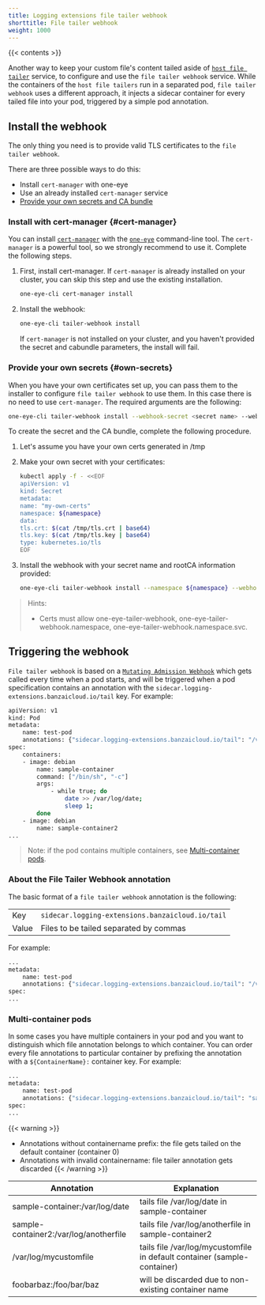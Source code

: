```yaml
---
title: Logging extensions file tailer webhook
shorttitle: File tailer webhook
weight: 1000
---
```


{{< contents >}}

Another way to keep your custom file's content tailed aside of [`host file tailer`](../#host-file-tailer) service, to configure and use the `file tailer webhook` service.
While the containers of the `host file tailers` run in a separated pod, `file tailer webhook` uses a different approach, it injects a sidecar container for every tailed file into your pod, triggered by a simple pod annotation.

## Install the webhook

The only thing you need is to provide valid TLS certificates to the `file tailer webhook`. 

There are three possible ways to do this:

* Install `cert-manager` with one-eye
* Use an already installed `cert-manager` service
* [Provide your own secrets and CA bundle](#own-secrets)

### Install with cert-manager {#cert-manager}

You can install [`cert-manager`](https://cert-manager.io/) with the [`one-eye`](/products/one-eye/) command-line tool. The `cert-manager` is a powerful tool, so we strongly recommend to use it. Complete the following steps.

1. First, install cert-manager. If `cert-manager` is already installed on your cluster, you can skip this step and use the existing installation.

    ```bash
    one-eye-cli cert-manager install
    ```

1. Install the webhook:

    ```bash
    one-eye-cli tailer-webhook install
    ```

    If `cert-manager` is not installed on your cluster, and you haven't provided the secret and cabundle parameters, the install will fail.

### Provide your own secrets {#own-secrets}

When you have your own certificates set up, you can pass them to the installer to configure `file tailer webhook` to use them. In this case there is no need to use `cert-manager`.
The required arguments are the following:

```bash
one-eye-cli tailer-webhook install --webhook-secret <secret name> --webhook-cabundle <CA bundle>
```

To create the secret and the CA bundle, complete the following procedure.

1. Let's assume you have your own certs generated in /tmp

2. Make your own secret with your certificates:

    ```bash
    kubectl apply -f - <<EOF
    apiVersion: v1
    kind: Secret
    metadata:
    name: "my-own-certs"
    namespace: ${namespace}
    data:
    tls.crt: $(cat /tmp/tls.crt | base64)
    tls.key: $(cat /tmp/tls.key | base64)
    type: kubernetes.io/tls
    EOF
    ```

3. Install the webhook with your secret name and rootCA information provided:

    ```bash
    one-eye-cli tailer-webhook install --namespace ${namespace} --webhook-secret "my-own-certs" --webhook-cabundle "$(cat /tmp/rootCA.pem)"
    ```

> Hints:
> - Certs must allow one-eye-tailer-webhook, one-eye-tailer-webhook.namespace, one-eye-tailer-webhook.namespace.svc.

## Triggering the webhook

`File tailer webhook` is based on a [`Mutating Admission Webhook`](https://kubernetes.io/docs/reference/access-authn-authz/extensible-admission-controllers/) which gets called every time when a pod starts, and will be triggered when a pod specification contains an annotation with the `sidecar.logging-extensions.banzaicloud.io/tail` key. For example:

```bash
apiVersion: v1
kind: Pod
metadata:
    name: test-pod
    annotations: {"sidecar.logging-extensions.banzaicloud.io/tail": "/var/log/date"}
spec:
    containers:
    - image: debian
        name: sample-container
        command: ["/bin/sh", "-c"]
        args:
            - while true; do
                date >> /var/log/date;
                sleep 1;
        done
    - image: debian
        name: sample-container2
...
```

> Note: if the pod contains multiple containers, see [Multi-container pods](#multi-container-pods).

### About the File Tailer Webhook annotation

The basic format of a `file tailer webhook` annotation is the following:

|||
|---|---|
| Key | `sidecar.logging-extensions.banzaicloud.io/tail` |
| Value | Files to be tailed separated by commas |

For example:

```bash
...
metadata:
    name: test-pod
    annotations: {"sidecar.logging-extensions.banzaicloud.io/tail": "/var/log/date,/var/log/mycustomfile"}
spec:
...
```

### Multi-container pods

In some cases you have multiple containers in your pod and you want to distinguish which file annotation belongs to which container. You can order every file annotations to particular container by prefixing the annotation with a `${ContainerName}:` container key. For example:

```bash
...
metadata:
    name: test-pod
    annotations: {"sidecar.logging-extensions.banzaicloud.io/tail": "sample-container:/var/log/date,sample-container2:/var/log/anotherfile,/var/log/mycustomfile,foobarbaz:/foo/bar/baz"}
spec:
...
```

{{< warning >}}
- Annotations without containername prefix: the file gets tailed on the default container (container 0)
- Annotations with invalid containername: file tailer annotation gets discarded
{{< /warning >}}

| Annotation | Explanation |
|---|---|
| sample-container:/var/log/date | tails file /var/log/date in sample-container |
| sample-container2:/var/log/anotherfile |  tails file /var/log/anotherfile in sample-container2 |
| /var/log/mycustomfile | tails file /var/log/mycustomfile in default container (sample-container) |
| foobarbaz:/foo/bar/baz | will be discarded due to non-existing container name |
